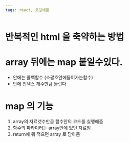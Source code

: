 ```yaml
---
tags: react, 코딩애플
---
```

# 반복적인 html 을 축약하는 방법


# array 뒤에는 map 붙일수있다.

- 안에는 콜백함수 (소괄호안에들어가는함수)
- 안에 인덱스 개수만큼 돌린다


# map 의 기능

1. array의 자료갯수만큼 함수안의 코드를 실행해줌
2. 함수의 파라미터는 array안에 있던 자료임
3. return에 뭐 적으면 array 로 담아줌